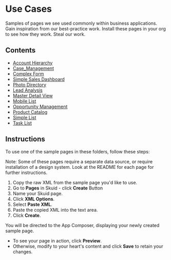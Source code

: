 # Use Cases

Samples of pages we see used commonly within business applications. Gain inspiration from our best-practice work. Install these pages in your org to see how they work.  Steal our work. 

## Contents

-  [Account Hierarchy](Account_Hierarchy) 
-  [Case_Management](/Case_Management) 
-  [Complex Form](/Complex_Form) 
-  [Simple Sales Dashboard](/Dashboard) 
-  [Photo Directory](/Directory) 
-  [Lead Analysis](/Lead_Analysis) 
-  [Master Detail View](/Master_Detail) 
-  [Mobile List](/Mobile_List)
-  [Opportunity Management](/Opportunity_Management) 
-  [Product Catalog](/Product_Selection) 
-  [Simple List](/Simple_List) 
-  [Task List](/Task_List) 

## Instructions
To use one of the sample pages in these folders, follow these steps:

Note: Some of these pages require a separate data source,  or require installation of a design system.  Look at the README for each page for further instructions. 

1. Copy the raw XML from the sample page you'd like to use.
2. Go to **Pages** in Skuid - click **Create** Button
3. Name your Skuid page.
4. Click **XML Options**.
5. Select **Paste XML**.
7. Paste the copied XML into the text area.
8. Click **Create**.

You will be directed to the App Composer, displaying your newly created sample page.
- To see your page in action, click **Preview**.
- Otherwise, modify to your heart's content and click **Save** to retain your changes.

